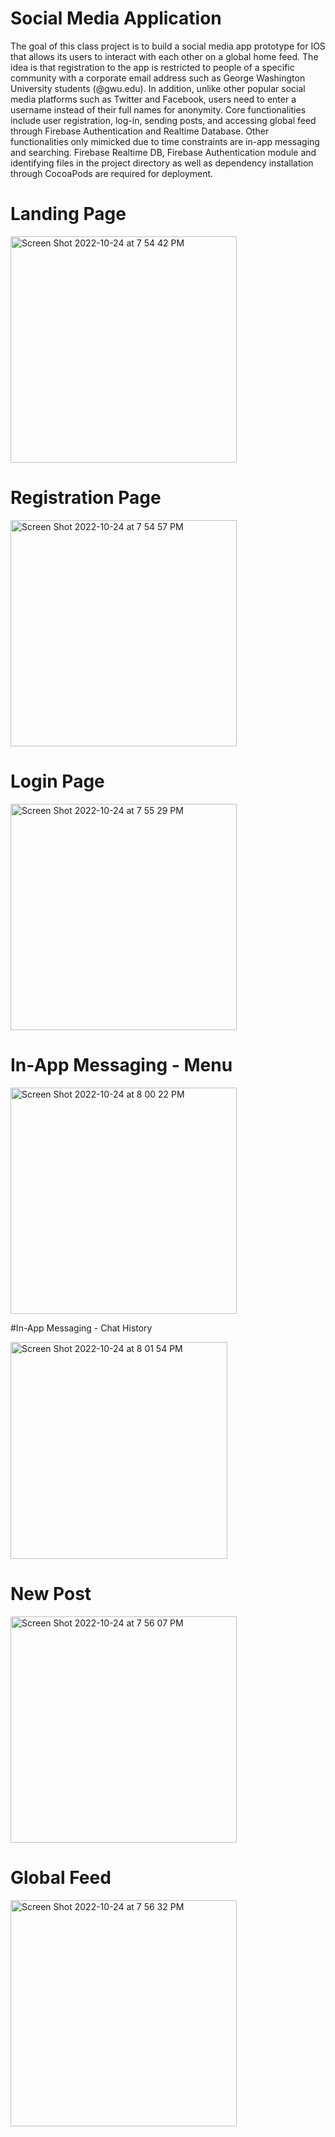 # Social Media Application

The goal of this class project is to build a social media app prototype for IOS that allows its users to interact with each other on a global home feed. The idea is that registration to the app is restricted to people of a specific community with a corporate email address such as George Washington University students (@gwu.edu). In addition, unlike other popular social media platforms such as Twitter and Facebook, users need to enter a username instead of their full names for anonymity. Core functionalities include user registration, log-in, sending posts, and accessing global feed through Firebase Authentication and Realtime Database. Other functionalities only mimicked due to time constraints are in-app messaging and searching. Firebase Realtime DB, Firebase Authentication module and identifying files in the project directory as well as dependency installation through CocoaPods are required for deployment.

# Landing Page

<img width="362" alt="Screen Shot 2022-10-24 at 7 54 42 PM" src="https://user-images.githubusercontent.com/95255319/197651991-28fa5324-3cdc-470e-93d7-3afb43c67fd4.png">

# Registration Page

<img width="362" alt="Screen Shot 2022-10-24 at 7 54 57 PM" src="https://user-images.githubusercontent.com/95255319/197652018-e6b92692-ad84-47b6-a5c0-fb69db98954e.png">

# Login Page

<img width="362" alt="Screen Shot 2022-10-24 at 7 55 29 PM" src="https://user-images.githubusercontent.com/95255319/197652034-31eec557-e647-42d4-9595-e49eb368aefe.png">

# In-App Messaging - Menu

<img width="362" alt="Screen Shot 2022-10-24 at 8 00 22 PM" src="https://user-images.githubusercontent.com/95255319/197652198-2664b045-634e-4f26-a1e9-b8271077fb16.png">

#In-App Messaging - Chat History

<img width="347" alt="Screen Shot 2022-10-24 at 8 01 54 PM" src="https://user-images.githubusercontent.com/95255319/197652376-0e090b89-f59e-40d1-bf71-616816a50b8e.png">

# New Post

<img width="362" alt="Screen Shot 2022-10-24 at 7 56 07 PM" src="https://user-images.githubusercontent.com/95255319/197652416-9c615208-7c23-4e88-86d4-a0ec0048e7e1.png">

# Global Feed

<img width="362" alt="Screen Shot 2022-10-24 at 7 56 32 PM" src="https://user-images.githubusercontent.com/95255319/197652439-6222662b-4a1d-4ff0-a355-e6c640debb2e.png">
